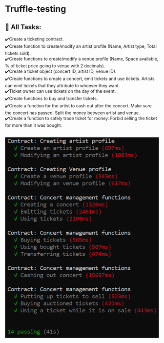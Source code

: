 # Truffle-testing

## :memo: All Tasks:

:heavy_check_mark:Create a ticketing contract.   
:heavy_check_mark:Create function to create/modify an artist profile (Name, Artist type, Total tickets sold).  
:heavy_check_mark:Create functions to create/modify a venue profile (Name, Space available, % of ticket price going to venue with 2 decimals).  
:heavy_check_mark:Create a ticket object (concert ID, artist ID, venue ID).  
:heavy_check_mark:Create functions to create a concert, emit tickets and use tickets. Artists can emit tickets that they attribute to whoever they want.  
:heavy_check_mark:Ticket owner can use tickets on the day of the event.  
:heavy_check_mark:Create functions to buy and transfer tickets.  
:heavy_check_mark:Create a function for the artist to cash out after the concert. Make sure the concert has passed. Split the money between artist and venue.  
:heavy_check_mark:Create a function to safely trade ticket for money. Forbid selling the ticket for more than it was bought.  
<br/>


![GitHub Logo](Capture.PNG)
